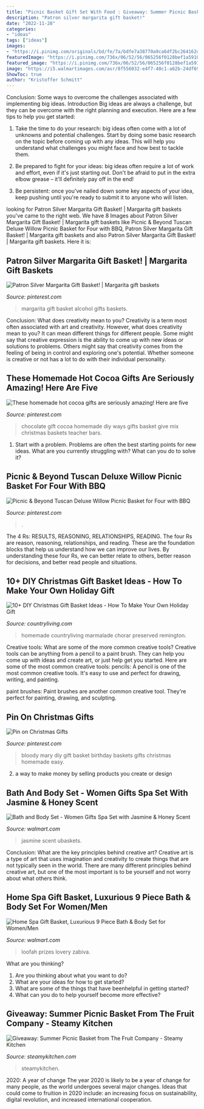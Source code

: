 ```yaml
---
title: "Picnic Basket Gift Set With Food : Giveaway: Summer Picnic Basket From The Fruit Company"
description: "Patron silver margarita gift basket!"
date: "2022-11-28"
categories:
- "ideas"
tags: ["ideas"]
images:
- "https://i.pinimg.com/originals/bd/fe/7a/bdfe7a38770a9ca6df2bc264162df5d4.jpg"
featuredImage: "https://i.pinimg.com/736x/06/52/56/065256f0128bef1a591052ee12be65b9--birthday-stuff-st-birthday.jpg"
featured_image: "https://i.pinimg.com/736x/06/52/56/065256f0128bef1a591052ee12be65b9--birthday-stuff-st-birthday.jpg"
image: "https://i5.walmartimages.com/asr/8f556032-e4f7-40c1-a62b-24df69a8934d.9f2b4fb7f237f34c6cd8bcd558e294eb.jpeg"
ShowToc: true
author: "Kristoffer Schmitt"
---
```



Conclusion: Some ways to overcome the challenges associated with implementing big ideas.
Introduction
Big ideas are always a challenge, but they can be overcome with the right planning and execution. Here are a few tips to help you get started:

1. Take the time to do your research: big ideas often come with a lot of unknowns and potential challenges. Start by doing some basic research on the topic before coming up with any ideas. This will help you understand what challenges you might face and how best to tackle them.

2. Be prepared to fight for your ideas: big ideas often require a lot of work and effort, even if it's just starting out. Don't be afraid to put in the extra elbow grease – it'll definitely pay off in the end!

3. Be persistent: once you've nailed down some key aspects of your idea, keep pushing until you're ready to submit it to anyone who will listen.

	

		
looking for Patron Silver Margarita Gift Basket! | Margarita gift baskets you've came to the right web. We have 8 Images about Patron Silver Margarita Gift Basket! | Margarita gift baskets like Picnic &amp; Beyond Tuscan Deluxe Willow Picnic Basket for Four with BBQ, Patron Silver Margarita Gift Basket! | Margarita gift baskets and also Patron Silver Margarita Gift Basket! | Margarita gift baskets. Here it is:
		
    
## Patron Silver Margarita Gift Basket! | Margarita Gift Baskets

<img loading=lazy src="https://i.pinimg.com/736x/1d/21/f1/1d21f1ce7ddf7dc3f73c03740767f96a--margarita-gift-baskets-patron-silver.jpg" onerror="this.onerror=null;this.src='https://tse4.mm.bing.net/th?id=OIP.G-o82bNs-56sBdU97gRu_wHaJ3&amp;pid=15.1';" alt="Patron Silver Margarita Gift Basket! | Margarita gift baskets">

_Source: pinterest.com_

>margarita gift basket alcohol gifts baskets. 

	

Conclusion: What does creativity mean to you?
Creativity is a term most often associated with art and creativity. However, what does creativity mean to you? It can mean different things for different people. Some might say that creative expression is the ability to come up with new ideas or solutions to problems. Others might say that creativity comes from the feeling of being in control and exploring one's potential. Whether someone is creative or not has a lot to do with their individual personality.

    
## These Homemade Hot Cocoa Gifts Are Seriously Amazing! Here Are Five

<img loading=lazy src="https://i.pinimg.com/736x/b5/71/6a/b5716a353987bdaf08678365fc7905ec--hot-chocolate-gifts-chocolate-gift-baskets.jpg" onerror="this.onerror=null;this.src='https://tse2.mm.bing.net/th?id=OIP.NGbiVI69cKbxZgPgJyf_mwHaLH&amp;pid=15.1';" alt="These homemade hot cocoa gifts are seriously amazing! Here are five">

_Source: pinterest.com_

>chocolate gift cocoa homemade diy ways gifts basket give mix christmas baskets teacher bars. 

	

1. Start with a problem. Problems are often the best starting points for new ideas. What are you currently struggling with? What can you do to solve it? 

    
## Picnic &amp; Beyond Tuscan Deluxe Willow Picnic Basket For Four With BBQ

<img loading=lazy src="https://i.pinimg.com/originals/bd/fe/7a/bdfe7a38770a9ca6df2bc264162df5d4.jpg" onerror="this.onerror=null;this.src='https://tse3.mm.bing.net/th?id=OIP.Lc4WlVpC5_QgJknJHr3AbAHaK5&amp;pid=15.1';" alt="Picnic &amp; Beyond Tuscan Deluxe Willow Picnic Basket for Four with BBQ">

_Source: pinterest.com_

>. 

	

The 4 Rs: RESULTS, REASONING, RELATIONSHIPS, READING.
The four Rs are reason, reasoning, relationships, and reading. These are the foundation blocks that help us understand how we can improve our lives. By understanding these four Rs, we can better relate to others, better reason for decisions, and better read people and situations.

    
## 10+ DIY Christmas Gift Basket Ideas - How To Make Your Own Holiday Gift

<img loading=lazy src="https://hips.hearstapps.com/clv.h-cdn.co/assets/16/43/1477757623-54eb36eb92e60-gift-baskets-orange-marmalade-0910-s3.jpg?crop=1.0xw:1xh;center,top&amp;resize=768:*" onerror="this.onerror=null;this.src='https://tse3.mm.bing.net/th?id=OIP.Q9olmSrIb-woSLyl-SG4qgHaLH&amp;pid=15.1';" alt="10+ DIY Christmas Gift Basket Ideas - How To Make Your Own Holiday Gift">

_Source: countryliving.com_

>homemade countryliving marmalade chorar preserved remington. 

	

Creative tools: What are some of the more common creative tools?
Creative tools can be anything from a pencil to a paint brush. They can help you come up with ideas and create art, or just help get you started. Here are some of the most common creative tools:
pencils: A pencil is one of the most common creative tools. It's easy to use and perfect for drawing, writing, and painting.

paint brushes: Paint brushes are another common creative tool. They're perfect for painting, drawing, and sculpting.

    
## Pin On Christmas Gifts

<img loading=lazy src="https://i.pinimg.com/736x/06/52/56/065256f0128bef1a591052ee12be65b9--birthday-stuff-st-birthday.jpg" onerror="this.onerror=null;this.src='https://tse4.mm.bing.net/th?id=OIP.eKoCd3qFFq12BZ0DQjj93gHaJ3&amp;pid=15.1';" alt="Pin on Christmas Gifts">

_Source: pinterest.com_

>bloody mary diy gift basket birthday baskets gifts christmas homemade easy. 

	

2. a way to make money by selling products you create or design

    
## Bath And Body Set - Women Gifts Spa Set With Jasmine &amp; Honey Scent

<img loading=lazy src="https://i5.walmartimages.com/asr/8f556032-e4f7-40c1-a62b-24df69a8934d.9f2b4fb7f237f34c6cd8bcd558e294eb.jpeg" onerror="this.onerror=null;this.src='https://tse4.mm.bing.net/th?id=OIP.I8OxCOqirpH1SRl8njjUAwHaHa&amp;pid=15.1';" alt="Bath and Body Set - Women Gifts Spa Set with Jasmine &amp; Honey Scent">

_Source: walmart.com_

>jasmine scent ubaskets. 

	

Conclusion: What are the key principles behind creative art?
Creative art is a type of art that uses imagination and creativity to create things that are not typically seen in the world. There are many different principles behind creative art, but one of the most important is to be yourself and not worry about what others think.

    
## Home Spa Gift Basket, Luxurious 9 Piece Bath &amp; Body Set For Women/Men

<img loading=lazy src="https://i5.walmartimages.com/asr/26e3beaa-9963-41d7-b252-1761cd84f56c_1.03967262b5d489886782cd4ebc46d1cc.jpeg" onerror="this.onerror=null;this.src='https://tse3.mm.bing.net/th?id=OIP.0dHb7N75-AnU7X6jPxJxxgHaHa&amp;pid=15.1';" alt="Home Spa Gift Basket, Luxurious 9 Piece Bath &amp; Body Set for Women/Men">

_Source: walmart.com_

>loofah prizes lovery zabiva. 

	

What are you thinking?
1. Are you thinking about what you want to do?
2. What are your ideas for how to get started? 
3. What are some of the things that have beenhelpful in getting started?
4. What can you do to help yourself become more effective?

    
## Giveaway: Summer Picnic Basket From The Fruit Company - Steamy Kitchen

<img loading=lazy src="https://steamykitchen.com/wp-content/uploads/2013/05/TheFruitCompany_Summer_Picnic_Basket.jpg" onerror="this.onerror=null;this.src='https://tse4.mm.bing.net/th?id=OIP.NWlC4VbjCWgM0vMGhflLSgHaHa&amp;pid=15.1';" alt="Giveaway: Summer Picnic Basket from The Fruit Company - Steamy Kitchen">

_Source: steamykitchen.com_

>steamykitchen. 

	

2020: A year of change
The year 2020 is likely to be a year of change for many people, as the world undergoes several major changes. Ideas that could come to fruition in 2020 include: an increasing focus on sustainability, digital revolution, and increased international cooperation.

